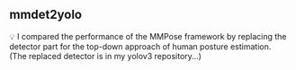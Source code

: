 ## mmdet2yolo  

💡 I compared the performance of the MMPose framework by replacing the detector part for the top-down approach of human posture estimation.  
(The replaced detector is in my yolov3 repository...)
